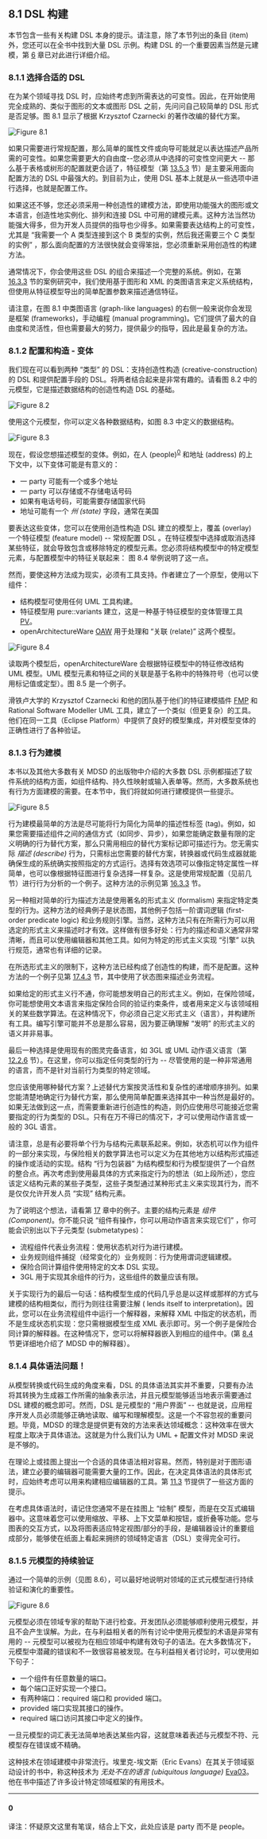 ## 8.1 DSL 构建
本节包含一些有关构建 DSL 本身的提示。请注意，除了本节列出的条目 (item) 外，您还可以在全书中找到大量 DSL 示例。构建 DSL 的一个重要因素当然是元建模，第 [6](../ch6/0.md) 章已对此进行详细介绍。

### 8.1.1 选择合适的 DSL
在为某个领域寻找 DSL 时，应始终考虑到所需表达的可变性。因此，在开始使用完全成熟的、类似于图形的文本或图形 DSL 之前，先问问自己较简单的 DSL 形式是否足够。图 8.1 显示了根据 Krzysztof Czarnecki 的著作改编的替代方案。

![Figure 8.1](../img/f8.1.png)

如果只需要进行常规配置，那么简单的属性文件或向导可能就足以表达描述产品所需的可变性。如果您需要更大的自由度--您必须从中选择的可变性空间更大 -- 那么基于表格或树形的配置就更合适了，特征模型（第 [13.5.3](../ch13/5.md#1353-方法) 节）是主要采用面向配置方法的 DSL 中最强大的。到目前为止，使用 DSL 基本上就是从一些选项中进行选择，也就是配置工作。

如果这还不够，您还必须采用一种创造性的建模方法，即使用功能强大的图形或文本语言，创造性地实例化、排列和连接 DSL 中可用的建模元素。这种方法当然功能强大得多，但为开发人员提供的指导也少得多。如果需要表达结构上的可变性，尤其是 “我需要一个 A 类型连接到这个 B 类型的实例，然后我还需要三个 C 类型的实例” ，那么面向配置的方法很快就会变得笨拙，您必须重新采用创造性的构建方法。

通常情况下，你会使用这些 DSL 的组合来描述一个完整的系统。例如，在第 [16.3.3](../ch16/3.md#1633-系统的定义) 节的案例研究中，我们使用基于图形和 XML 的类图语言来定义系统结构，但使用从特征模型导出的简单配置参数来描述通信特征。

请注意，在图 8.1 中类图语言 (graph-like languages) 的右侧一般来说你会发现是框架 (frameworks)，手动编程 (manual programming)。它们提供了最大的自由度和灵活性，但也需要最大的努力，提供最少的指导，因此是最复杂的方法。

### 8.1.2 配置和构造 - 变体
我们现在可以看到两种 “类型” 的 DSL：支持创造性构造 (creative-construction) 的 DSL 和提供配置手段的 DSL。将两者结合起来是非常有趣的。请看图 8.2 中的元模型，它是描述数据结构的创造性构造 DSL 的基础。

![Figure 8.2](../img/f8.2.png)

使用这个元模型，你可以定义各种数据结构，如图 8.3 中定义的数据结构。

![Figure 8.3](../img/f8.3.png)

现在，假设您想描述模型的变体。例如，在人 (people)<sup>[0](#0)</sup> 和地址 (address) 的上下文中，以下变体可能是有意义的：

- 一 party 可能有一个或多个地址
- 一 party 可以存储或不存储电话号码
- 如果有电话号码，可能需要存储国家代码
- 地址可能有一个 *州 (state)* 字段，通常在美国

要表达这些变体，您可以在使用创造性构造 DSL 建立的模型上，覆盖 (overlay) 一个特征模型 (feature model) -- 常规配置 DSL 。在特征模型中选择或取消选择某些特征，就会导致包含或移除特定的模型元素。您必须将结构模型中的特定模型元素，与配置模型中的特征关联起来： 图 8.4 举例说明了这一点。

然而，要使这种方法成为现实，必须有工具支持。作者建立了一个原型，使用以下组件：

- 结构模型可使用任何 UML 工具构建。
- 特征模型用 pure::variants 建立，这是一种基于特征模型的变体管理工具 [PV](../ref.md#pv)。
- openArchitectureWare [OAW](../ref.md#oaw) 用于处理和 “关联 (relate)” 这两个模型。

![Figure 8.4](../img/f8.4.png)

读取两个模型后，openArchitectureWare 会根据特征模型中的特征修改结构 UML 模型。UML 模型元素和特征之间的关联是基于名称中的特殊符号（也可以使用标记值或定型）。图 8.5 是一个例子。

滑铁卢大学的 Krzysztof Czarnecki 和他的团队基于他们的特征建模插件 [FMP](../ref.md#fmp) 和 Rational Software Modeller UML 工具，建立了一个类似（但更复杂）的工具。他们在同一工具（Eclipse Platform）中提供了良好的模型集成，并对模型变体的正确性进行了各种验证。

### 8.1.3 行为建模
本书以及其他大多数有关 MDSD 的出版物中介绍的大多数 DSL 示例都描述了软件系统的结构方面，如组件结构、持久性映射或输入表单等。然而，大多数系统也有行为方面建模的需要。在本节中，我们将就如何进行建模提供一些提示。

![Figure 8.5](../img/f8.5.png)

行为建模最简单的方法是尽可能将行为简化为简单的描述性标签 (tag)。例如，如果您需要描述组件之间的通信方式（如同步、异步），如果您能确定数量有限的定义明确的行为替代方案，那么只需用相应的替代方案标记即可描述行为。您无需实际 *描述 (describe)* 行为，只需标出您需要的替代方案，转换器或代码生成器就能确保生成的系统确实按照指定的方式运行。选择有效选项可以像指定特定属性一样简单，也可以像根据特征图进行复杂选择一样复杂。这是使用常规配置（见前几节）进行行为分析的一个例子。这种方法的示例见第 [16.3.3](../ch16/3.md#1633-系统的定义) 节。

另一种相对简单的行为描述方法是使用著名的形式主义 (formalism) 来指定特定类型的行为。这种方法的经典例子是状态图，其他例子包括一阶谓词逻辑 (first-order predicate logic) 和业务规则引擎。当然，这种方法只有在所需行为可以用选定的形式主义来描述时才有效。这样做有很多好处：行为的描述和语义通常非常清晰，而且可以使用编辑器和其他工具。如何为特定的形式主义实现 “引擎” 以执行规范，通常也有详细的记录。

在所选形式主义的限制下，这种方法已经构成了创造性的构建，而不是配置。这种方法的一个例子见第 [17.4.3](../ch17/4.md#1743-基于-dsl-的编程模型) 节，其中使用了状态图来描述业务流程。

如果给定的形式主义行不通，你可能想发明自己的形式主义。例如，在保险领域，你可能想使用文本语言来指定保险合同的验证约束条件，或者用来定义与该领域相关的某些数学算法。在这种情况下，你必须自己定义形式主义（语言），并构建所有工具。编写引擎可能并不总是那么容易，因为要正确理解 “发明” 的形式主义的语义并非易事。

最后一种选择是使用现有的图灵完备语言，如 3GL 或 UML 动作语义语言（第 [12.2.6](../ch12/2.md#1226-动作语言) 节）。在这里，你可以指定任何类型的行为 -- 尽管使用的是一种非常通用的语言，而不是针对当前行为类型的特定领域。

您应该使用哪种替代方案？上述替代方案按灵活性和复杂性的递增顺序排列。如果您能清楚地确定行为替代方案，那么使用简单配置来选择其中一种当然是最好的。如果无法做到这一点，而需要重新进行创造性的构造，则仍应使用尽可能接近您需要指定的行为类型的 DSL。只有在万不得已的情况下，才可以使用动作语言或一般的 3GL 语言。

请注意，总是有必要将单个行为与结构元素联系起来。例如，状态机可以作为组件的一部分来实现，与保险相关的数学算法也可以定义为在其他地方以结构形式描述的操作或活动的实现。结构 “行为包装器” 为结构模型和行为模型提供了一个自然的整合点。再次考虑到使用最具体的方式来指定行为的想法（如上段所述），您应该定义结构元素的某些子类型，这些子类型通过某种形式主义来实现其行为，而不是仅仅允许开发人员 “实现” 结构元素。

为了说明这个想法，请看第 [17](../ch17/0.md) 章中的例子。主要的结构元素是 *组件 (Component)*。你不能只说 “组件有操作，你可以用动作语言来实现它们” ，你可能会识别出以下子元类型 (submetatypes)：

- 流程组件代表业务流程：使用状态机对行为进行建模。
- 业务规则组件捕捉（经常变化的）业务规则：行为使用谓词逻辑建模。
- 保险合同计算组件使用特定的文本 DSL 实现。
- 3GL 用于实现其余组件的行为，这些组件的数量应该有限。

关于实现行为的最后一句话：结构模型生成的代码几乎总是以这样或那样的方式与建模的结构相类似，而行为则往往需要注解 ( lends itself to interpretation)。因此，您可以在业务流程组件中运行一个解释器，来解释 XML 中指定的状态机，而不是生成状态机实现：您只需根据模型生成 XML 表示即可。另一个例子是保险合同计算的解释器。在这种情况下，您可以将解释器嵌入到相应的组件中。(第 [8.4](../ch8/4.md) 节更详细地介绍了 MDSD 中的解释器）。

### 8.1.4 具体语法问题！
从模型转换或代码生成的角度来看，DSL 的具体语法其实并不重要，只要有办法将其转换为生成器工作所需的抽象表示法，并且元模型能够适当地表示需要通过 DSL 建模的概念即可。然而，DSL 是元模型的 “用户界面” -- 也就是说，应用程序开发人员必须能够正确地读取、编写和理解模型。这是一个不容忽视的重要问题。毕竟，MDSD 的理念是提供更有效的方法来表达领域概念：这种效率在很大程度上取决于具体语法。这就是为什么我们认为 UML + 配置文件对 MDSD 来说是不够的。

在理论上或挂图上提出一个合适的具体语法相对容易。然而，特别是对于图形语法，建立必要的编辑器可能需要大量的工作。因此，在决定具体语法的具体形式时，应始终考虑可以用来构建相应编辑器的工具。第 [11.3](../ch11/3.md) 节提供了一些这方面的提示。

在考虑具体语法时，请记住您通常不是在挂图上 “绘制” 模型，而是在交互式编辑器中。这意味着您可以使用缩放、平移、上下文菜单和按钮，或折叠等功能。您与图表的交互方式，以及将图表适应特定视图/部分的手段，是编辑器设计的重要组成部分，能够使在纸面上看起来拥挤的领域特定语言（DSL）变得完全可行。

### 8.1.5 元模型的持续验证
通过一个简单的示例（见图 8.6），可以最好地说明对领域的正式元模型进行持续验证和演化的重要性。

![Figure 8.6](../img/f8.6.png)

元模型必须在领域专家的帮助下进行检查。开发团队必须能够顺利使用元模型，并且不会产生误解。为此，在与利益相关者的所有讨论中使用元模型的术语是非常有用的 -- 元模型可以被视为在相应领域中构建有效句子的语法。在大多数情况下，元模型中潜藏的错误和不一致很容易被发现。在与利益相关者讨论时，可以使用如下句子：

- 一个组件有任意数量的端口。
- 每个端口正好实现一个接口。
- 有两种端口：required 端口和 provided 端口。
- provided 端口实现其接口的操作。
- required 端口访问其接口中定义的操作。

一旦元模型的词汇表无法简单地表达某些内容，这就意味着表述与元模型不符、元模型存在错误或不精确。

这种技术在领域建模中非常流行。埃里克-埃文斯（Eric Evans）在其关于领域驱动设计的书中，称这种技术为 *无处不在的语言 (ubiquitous language)* [Eva03](../ref.md#eva03)。他在书中描述了许多设计特定领域框架的有用技术。

----
#### 0
译注：怀疑原文这里有笔误，结合上下文，此处应该是 party 而不是 people。
